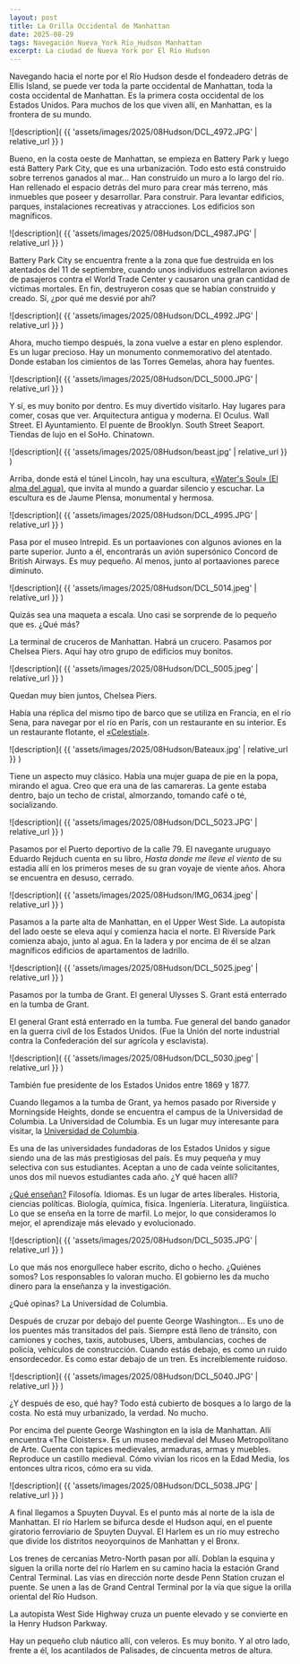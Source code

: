 ```yaml
---
layout: post
title: La Orilla Occidental de Manhattan
date: 2025-08-29
tags: Navegación Nueva_York Río_Hudson Manhattan
excerpt: La ciudad de Nueva York por El Río Hudson
---
```


Navegando hacia el norte por el Río Hudson desde el fondeadero detrás de Ellis
Island, se puede ver toda la parte occidental de Manhattan, toda la costa
occidental de Manhattan. Es la primera costa occidental de los Estados Unidos.
Para muchos de los que viven allí, en Manhattan, es la frontera de su mundo.

![description](
  {{ 'assets/images/2025/08Hudson/DCL_4972.JPG' | relative_url }}
)

Bueno, en la costa oeste de Manhattan, se empieza en Battery Park y luego está
Battery Park City, que es una urbanización. Todo esto está construido sobre
terrenos ganados al mar... Han construido un muro a lo largo del río. Han
rellenado el espacio detrás del muro para crear más terreno, más inmuebles que
poseer y desarrollar. Para construir. Para levantar edificios, parques,
instalaciones recreativas y atracciones. Los edificios son magníficos.

![description](
  {{ 'assets/images/2025/08Hudson/DCL_4987.JPG' | relative_url }}
)

Battery Park City se encuentra frente a la zona que fue destruida en los
atentados del 11 de septiembre, cuando unos individuos estrellaron aviones de
pasajeros contra el World Trade Center y causaron una gran cantidad de víctimas
mortales. En fin, destruyeron cosas que se habían construido y creado. Sí, ¿por
qué me desvié por ahí?

![description](
  {{ 'assets/images/2025/08Hudson/DCL_4992.JPG' | relative_url }}
)

Ahora, mucho tiempo después, la zona vuelve a estar en pleno esplendor. Es un
lugar precioso. Hay un monumento conmemorativo del atentado. Donde estaban los
cimientos de las Torres Gemelas, ahora hay fuentes.

![description](
  {{ 'assets/images/2025/08Hudson/DCL_5000.JPG' | relative_url }}
)

Y sí, es muy bonito por dentro. Es muy divertido visitarlo. Hay lugares para
comer, cosas que ver. Arquitectura antigua y moderna. El Oculus. Wall Street.
El Ayuntamiento. El puente de Brooklyn. South Street Seaport. Tiendas de lujo
en el SoHo. Chinatown.

![description](
  {{ 'assets/images/2025/08Hudson/beast.jpg' | relative_url }}
)

Arriba, donde está el túnel Lincoln, hay una escultura, [«Water's Soul» (El
alma del agua)][alma], que invita al mundo a guardar silencio y escuchar. La
escultura es de Jaume Plensa, monumental y hermosa.

[alma]: https://jaumeplensa.com/works-and-projects/public-space/waters-soul-2020

![description](
  {{ 'assets/images/2025/08Hudson/DCL_4995.JPG' | relative_url }}
)

Pasa por el museo Intrepid. Es un portaaviones con algunos aviones en la parte
superior. Junto a él, encontrarás un avión supersónico Concord de British
Airways. Es muy pequeño. Al menos, junto al portaaviones parece diminuto.

![description](
  {{ 'assets/images/2025/08Hudson/DCL_5014.jpeg' | relative_url }}
)

Quizás sea una maqueta a escala. Uno casi se sorprende de lo pequeño que es.
¿Qué más?

La terminal de cruceros de Manhattan. Habrá un crucero. Pasamos por Chelsea
Piers. Aquí hay otro grupo de edificios muy bonitos.

![description](
  {{ 'assets/images/2025/08Hudson/DCL_5005.jpeg' | relative_url }}
)

Quedan muy bien juntos, Chelsea Piers.

Había una réplica del mismo tipo de barco que se utiliza en Francia, en el río
Sena, para navegar por el río en París, con un restaurante en su interior. Es
un restaurante flotante, el [«Celestial»][bateaux].

![description](
  {{ 'assets/images/2025/08Hudson/Bateaux.jpg' | relative_url }}
)

Tiene un aspecto muy clásico. Había una mujer guapa de pie en la popa, mirando
el agua. Creo que era una de las camareras. La gente estaba dentro, bajo un
techo de cristal, almorzando, tomando café o té, socializando.

[bateaux]: https://www.cityexperiences.com/new-york/city-cruises/bateaux-luxury-sightseeing-lunch-cruise/

![description](
  {{ 'assets/images/2025/08Hudson/DCL_5023.JPG' | relative_url }}
)

Pasamos por el Puerto deportivo de la calle 79. El navegante uruguayo Eduardo
Rejduch cuenta en su libro, _Hasta donde me lleve el viento_ de su estadia allí
en los primeros meses de su gran voyaje de viente años. Ahora se encuentra en
desuso, cerrado.

![description](
  {{ 'assets/images/2025/08Hudson/IMG_0634.jpeg' | relative_url }}
)

Pasamos a la parte alta de Manhattan, en el Upper West Side. La
autopista del lado oeste se eleva aquí y comienza hacia el norte. El Riverside
Park comienza abajo, junto al agua. En la ladera y por encima de él se alzan
magníficos edificios de apartamentos de ladrillo.

![description](
  {{ 'assets/images/2025/08Hudson/DCL_5025.jpeg' | relative_url }}
)

Pasamos por la tumba de Grant.  El general Ulysses S. Grant está enterrado en
la tumba de Grant.

El general Grant está enterrado en la tumba. Fue general del bando ganador en
la guerra civíl de los Estados Unidos. (Fue la Unión del norte
industrial contra la Confederación del sur agrícola y esclavista).

![description](
  {{ 'assets/images/2025/08Hudson/DCL_5030.jpeg' | relative_url }}
)

También fue presidente de los Estados Unidos entre 1869 y 1877.

Cuando llegamos a la tumba de Grant, ya hemos pasado por Riverside y
Morningside Heights, donde se encuentra el campus de la Universidad de
Columbia. La Universidad de Columbia. Es un lugar muy interesante para visitar,
la [Universidad de Columbia][cu].

[cu]: https://es.wikipedia.org/wiki/Universidad_de_Columbia

Es una de las universidades fundadoras de los Estados Unidos y sigue siendo una
de las más prestigiosas del país. Es muy pequeña y muy selectiva con sus
estudiantes. Aceptan a uno de cada veinte solicitantes, unos dos mil nuevos
estudiantes cada año. ¿Y qué hacen allí?

[¿Qué enseñan?][columbia] Filosofía. Idiomas. Es un lugar de artes liberales.
Historia, ciencias políticas. Biología, química, física. Ingeniería.
Literatura, lingüística. Lo que se enseña en la torre de marfil. Lo mejor, lo
que consideramos lo mejor, el aprendizaje más elevado y evolucionado.

[columbia]: https://www.columbia.edu/

![description](
  {{ 'assets/images/2025/08Hudson/DCL_5035.JPG' | relative_url }}
)

Lo que más nos enorgullece haber escrito, dicho o hecho. ¿Quiénes somos?
Los responsables lo valoran mucho.  El gobierno les da mucho dinero para la
enseñanza y la investigación.

¿Qué opinas? La Universidad de Columbia.

Después de cruzar por debajo del puente George Washington... Es uno de los
puentes más transitados del país. Siempre está lleno de tránsito, con camiones
y coches, taxis, autobuses, Ubers, ambulancias, coches de policía, vehículos de
construcción. Cuando estás debajo, es como un ruido ensordecedor. Es como estar
debajo de un tren. Es increíblemente ruidoso.

![description](
  {{ 'assets/images/2025/08Hudson/DCL_5040.JPG' | relative_url }}
)

¿Y después de eso, qué hay? Todo está cubierto de bosques a lo largo de la
costa. No está muy urbanizado, la verdad. No mucho.

Por encima del puente George Washington en la isla de Manhattan. Allí encuentra
«The Cloisters». Es un museo medieval del Museo Metropolitano de Arte. Cuenta
con tapices medievales, armaduras, armas y muebles. Reproduce un castillo
medieval. Cómo vivían los ricos en la Edad Media, los entonces ultra ricos,
cómo era su vida.

![description](
  {{ 'assets/images/2025/08Hudson/DCL_5038.JPG' | relative_url }}
)

A final llegamos a Spuyten Duyval. Es el punto más al norte de la isla de
Manhattan.  El río Harlem se bifurca desde el Hudson aquí, en el puente
giratorio ferroviario de Spuyten Duyval. El Harlem es un río muy estrecho que
divide los distritos neoyorquinos de Manhattan y el Bronx.

Los trenes de cercanías Metro-North pasan por allí.  Doblan la esquina y siguen
la orilla norte del río Harlem en su camino hacia la estación Grand Central
Terminal.  Las vías en dirección norte desde Penn Station cruzan el puente. Se
unen a las de Grand Central Terminal por la vía que sigue la orilla oriental
del Río Hudson.

La autopista West Side Highway cruza un puente elevado y se convierte en la
Henry Hudson Parkway.

Hay un pequeño club náutico allí, con veleros. Es muy bonito. Y al otro lado,
frente a él, los acantilados de Palisades, de cincuenta metros de altura.

